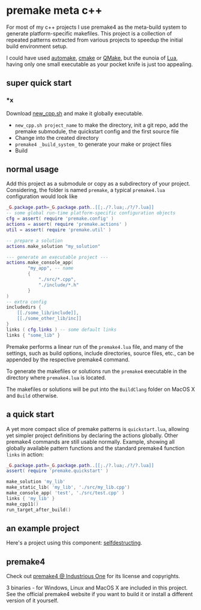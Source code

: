 premake meta c++
================

For most of my c++ projects I use premake4 as the meta-build system to generate platform-specific makefiles. This project is a collection of repeated patterns extracted from various projects to speedup the initial build environment setup.

I could have used [automake](http://www.gnu.org/software/automake/), [cmake](http://www.cmake.org/) or [QMake](http://qt-project.org/doc/qt-5.0/qtdoc/qmake-project-files.html), but the eunoia of [Lua](http://www.lua.org/), having only one small executable as your pocket knife is just too appealing.

super quick start
-----------------

### *x

Download [new_cpp.sh](https://raw.github.com/d-led/premake-meta-cpp/master/new_cpp.sh) and make it globally executable.

- `new_cpp.sh project_name` to make the directory, init a git repo, add the premake submodule, the quickstart config and the first source file
- Change into the created directory
- `premake4 _build_system_` to generate your make or project files
- Build

normal usage
------------

Add this project as a submodule or copy as a subdirectory of your project. Considering, the folder is named `premake`, a typical `premake4.lua` configuration would look like


```lua
_G.package.path=_G.package.path..[[;./?.lua;./?/?.lua]]
-- some global run-time platform-specific configuration objects
cfg = assert( require 'premake.config' )
actions = assert( require 'premake.actions' )
util = assert( require 'premake.util' )

-- prepare a solution
actions.make_solution "my_solution"

--- generate an executable project ---
actions.make_console_app(
		"my_app", -- name
		{
			"./src/*.cpp",
			"./include/*.h"
		}
)
-- extra config
includedirs {
	[[./some_lib/include]],
	[[./some_other_lib/inc]]			
}
links ( cfg.links ) -- some default links
links { "some_lib" }
```

Premake performs a linear run of the `premake4.lua` file, and many of the settings, such as build options, include directories, source files, etc., can be appended by the respective premake4 command.

To generate the makefiles or solutions run the `premake4` executable in the directory where `premake4.lua` is located.

The makefiles or solutions will be put into the `BuildClang` folder on MacOS X and `Build` otherwise.

a quick start
-------------

A yet more compact slice of premake patterns is `quickstart.lua`, allowing yet simpler project definitions by declaring the actions globally. Other premake4 commands are still usable normally. Example, showing all globally available pattern functions and the standard premake4 function `links` in action:

```lua
_G.package.path=_G.package.path..[[;./?.lua;./?/?.lua]]
assert( require 'premake.quickstart' )

make_solution 'my_lib'
make_static_lib( 'my_lib', './src/my_lib.cpp')
make_console_app( 'test', './src/test.cpp' )
links { 'my_lib' }
make_cpp11()
run_target_after_build()
```

an example project
------------------

Here's a project using this component: [selfdestructing](https://github.com/d-led/selfdestructing).

premake4
--------

Check out [premake4 @ Industrious One](http://industriousone.com/premake) for its license and copyrights.

3 binaries - for Windows, Linux and MacOS X are included in this project. See the official premake4 website if you want to build it or install a different version of it yourself.
